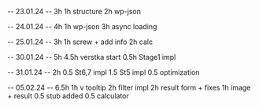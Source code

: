 -- 23.01.24 -- 3h
1h structure
2h wp-json

-- 24.01.24 -- 4h
1h wp-json
3h async loading

-- 25.01.24 -- 3h
1h screw + add info
2h calc

-- 30.01.24 -- 5h
4.5h verstka start
0.5h Stage1 impl

-- 31.01.24 -- 2h
0.5 St6,7 impl
1.5 St5 impl
0.5 optimization

-- 05.02.24 -- 6.5h
1h v tooltip
2h filter impl
2h result form + fixes
1h image + result
0.5 stub added
0.5 calculator
